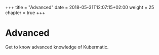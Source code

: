 +++
title = "Advanced"
date = 2018-05-31T12:07:15+02:00
weight = 25
chapter = true
+++


# Advanced

Get to know advanced knowledge of Kubermatic.
